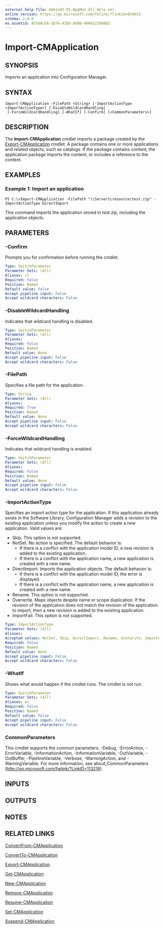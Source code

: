 ```yaml
---
external help file: AdminUI.PS.AppMan.dll-Help.xml
online version: https://go.microsoft.com/fwlink/?linkid=834033
schema: 2.0.0
ms.assetid: 0CF8ACEA-3D7A-43E6-AA0B-408012386BEE
---
```


# Import-CMApplication

## SYNOPSIS
Imports an application into Configuration Manager.

## SYNTAX

```
Import-CMApplication -FilePath <String> [-ImportActionType <ImportActionType>] [-DisableWildcardHandling]
 [-ForceWildcardHandling] [-WhatIf] [-Confirm] [<CommonParameters>]
```

## DESCRIPTION
The **Import-CMApplication** cmdlet imports a package created by the [Export-CMApplication](./Export-CMApplication.cm) cmdlet.
A package contains one or more applications and related objects, such as catalogs.
If the package contains content, the application package imports the content, or includes a reference to the content.

## EXAMPLES

### Example 1: Import an application
```
PS C:\>Import-CMApplication -FilePath "\\Server1\resource\test.zip" -ImportActionType DirectImport
```

This command imports the application stored in test.zip, including the application objects.

## PARAMETERS

### -Confirm
Prompts you for confirmation before running the cmdlet.

```yaml
Type: SwitchParameter
Parameter Sets: (All)
Aliases: cf
Required: False
Position: Named
Default value: False
Accept pipeline input: False
Accept wildcard characters: False
```

### -DisableWildcardHandling
Indicates that wildcard handling is disabled.

```yaml
Type: SwitchParameter
Parameter Sets: (All)
Aliases:
Required: False
Position: Named
Default value: None
Accept pipeline input: False
Accept wildcard characters: False
```

### -FilePath
Specifies a file path for the application.

```yaml
Type: String
Parameter Sets: (All)
Aliases:
Required: True
Position: Named
Default value: None
Accept pipeline input: False
Accept wildcard characters: False
```

### -ForceWildcardHandling
Indicates that wildcard handling is enabled.

```yaml
Type: SwitchParameter
Parameter Sets: (All)
Aliases:
Required: False
Position: Named
Default value: None
Accept pipeline input: False
Accept wildcard characters: False
```

### -ImportActionType
Specifies an import action type for the application.
If this application already exists in the Software Library, Configuration Manager adds a revision to the existing application unless you modify the action to create a new application.
Valid values are:

- Skip.
This option is not supported.
- NotSet.
No action is specified.
The default behavior is:
    - If there is a conflict with the application model ID, a new revision is added to the existing application.
    - If there is a conflict with the application name, a new application is created with a new name.
- DirectImport.
Imports the application objects.
The default behavior is:
    - If there is a conflict with the application model ID, the error is displayed.
    - If there is a conflict with the application name, a new application is created with a new name.
- Rename.
This option is not supported.
- Overwrite.
Maps objects despite name or scope duplication.
If the revision of the application does not match the revision of the application to import, then a new revision is added to the existing application.
- ImportFail.
This option is not supported.

```yaml
Type: ImportActionType
Parameter Sets: (All)
Aliases:
Accepted values: NotSet, Skip, DirectImport, Rename, Overwrite, ImportFail
Required: False
Position: Named
Default value: None
Accept pipeline input: False
Accept wildcard characters: False
```

### -WhatIf
Shows what would happen if the cmdlet runs.
The cmdlet is not run.

```yaml
Type: SwitchParameter
Parameter Sets: (All)
Aliases: wi
Required: False
Position: Named
Default value: False
Accept pipeline input: False
Accept wildcard characters: False
```

### CommonParameters
This cmdlet supports the common parameters: -Debug, -ErrorAction, -ErrorVariable, -InformationAction, -InformationVariable, -OutVariable, -OutBuffer, -PipelineVariable, -Verbose, -WarningAction, and -WarningVariable. For more information, see about_CommonParameters (http://go.microsoft.com/fwlink/?LinkID=113216).

## INPUTS

## OUTPUTS

## NOTES

## RELATED LINKS

[ConvertFrom-CMApplication](./ConvertFrom-CMApplication.md)

[ConvertTo-CMApplication](./ConvertTo-CMApplication.md)

[Export-CMApplication](./Export-CMApplication.md)

[Get-CMApplication](./Get-CMApplication.md)

[New-CMApplication](./New-CMApplication.md)

[Remove-CMApplication](./Remove-CMApplication.md)

[Resume-CMApplication](./Resume-CMApplication.md)

[Set-CMApplication](./Set-CMApplication.md)

[Suspend-CMApplication](./Suspend-CMApplication.md)
